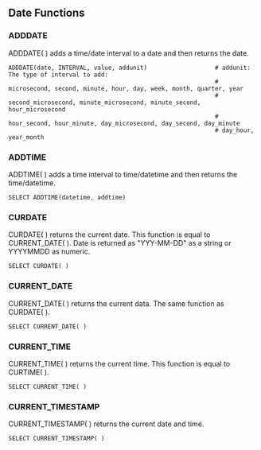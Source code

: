 ## Date Functions

### ADDDATE
ADDDATE( ) adds a time/date interval to a date and then returns the date.
```
ADDDATE(date, INTERVAL, value, addunit)                   # addunit: The type of interval to add:
                                                          # microsecond, second, minute, hour, day, week, month, quarter, year
                                                          # second_microsecond, minute_microsecond, minute_second, hour_microsecond
                                                          # hour_second, hour_minute, day_microsecond, day_second, day_minute
                                                          # day_hour, year_month
```
### ADDTIME
ADDTIME( ) adds a time interval to time/datetime and then returns the time/datetime.
```
SELECT ADDTIME(datetime, addtime)
```
### CURDATE
CURDATE( ) returns the current date. This function is equal to CURRENT_DATE( ). Date is returned as "YYY-MM-DD" as a string or YYYYMMDD as numeric.
```
SELECT CURDATE( )
```
### CURRENT_DATE
CURRENT_DATE( ) returns the current data. The same function as CURDATE( ).
```
SELECT CURRENT_DATE( )
```
### CURRENT_TIME
CURRENT_TIME( ) returns the current time. This function is equal to CURTIME( ).
```
SELECT CURRENT_TIME( )
```
### CURRENT_TIMESTAMP
CURRENT_TIMESTAMP( ) returns the current date and time.
```
SELECT CURRENT_TIMESTAMP( )
```
